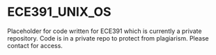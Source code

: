 ECE391_UNIX_OS
==============

Placeholder for code written for ECE391 which is currently a private repository. Code is in a private repo to protect from plagiarism. Please contact for access.
